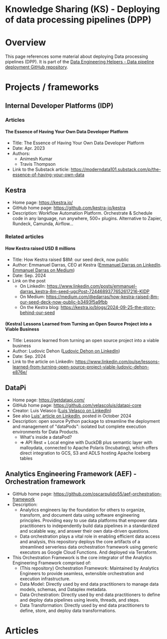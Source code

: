 Knowledge Sharing (KS) - Deploying of data processing pipelines (DPP)
=====================================================================

# Overview
This page references some material about deploying Data processing pipelines (DPP).
It is part of the [Data Engineering Helpers - Data pipeline deployment GitHub repository](https://github.com/data-engineering-helpers/data-pipeline-deployment).

# Projects / frameworks

## Internal Developer Platforms (IDP)

### Articles

#### The Essence of Having Your Own Data Developer Platform
* Title: The Essence of Having Your Own Data Developer Platform
* Date: Apr. 2023
* Authors:
  * Animesh Kumar
  * Travis Thompson
* Link to the Substack article:
  https://moderndata101.substack.com/p/the-essence-of-having-your-own-data

## Kestra
* Home page: https://kestra.io/
* GitHub home page: https://github.com/kestra-io/kestra
* Description: Workflow Automation Platform. Orchestrate & Schedule code in any language, run anywhere, 500+ plugins. Alternative to Zapier, Rundeck, Camunda, Airflow...

### Related articles

#### How Kestra raised USD 8 millions
* Title: How Kestra raised $8M: our seed deck, now public
* Author: Emmanuel Darras, CEO at Kestra
  ([Emmanuel Darras on LinkedIn](https://www.linkedin.com/in/emmanuel-darras/).
  [Emmanuel Darras on Medium](https://medium.com/@edarras))
* Date: Sep. 2024
* Link on the post
  * On LinkedIn: https://www.linkedin.com/posts/emmanuel-darras_kestra-8m-seed-ugcPost-7244689377652617216-KIDP
  * On Medium: https://medium.com/@edarras/how-kestra-raised-8m-our-seed-deck-now-public-b3493f5a9fbb
  * On the Kestra blog: https://kestra.io/blogs/2024-09-25-the-story-behind-our-seed

#### (Kestra) Lessons Learned from Turning an Open Source Project into a Viable Business
* Title: Lessons learned from turning an open source project into a viable business
* Author: Ludovic Dehon
  ([Ludovic Dehon on LinkedIn](https://www.linkedin.com/in/ludovic-dehon/))
* Date: Sep. 2024
* Link to the article on LinkedIn:
  https://www.linkedin.com/pulse/lessons-learned-from-turning-open-source-project-viable-ludovic-dehon-e876e/

## DataPi
* Home page: https://getdatapi.com/
* GitHub home page: https://github.com/velascoluis/datapi-core
* Creator: Luis Velasco
  ([Luis Velasco on LinkedIn](https://www.linkedin.com/in/luisvelascouk/))
* See also [Luis' article on LinkedIn](https://www.linkedin.com/posts/luisvelascouk_thinking-on-implementing-a-distributed-data-activity-7246161112948215808-xuzp),
  posted in October 2024
* Description: open source Python package to streamline the deployment and management of "dataPods": isolated but complete execution environments for Data Products.
  * What's inside a dataPod?
  * => API Rest + Local engine with DuckDB plus semantic layer with malloydata, connected to Apache Polaris (Incubating),
    which offers direct integration to GCS, S3 and ADLS hosting Apache Iceberg tables

## Analytics Engineering Framework (AEF) - Orchestration framework
* GitHub home page: https://github.com/oscarpulido55/aef-orchestration-framework
* Description:
  * Analytics engineers lay the foundation for others to organize, transform, and document data using software engineering principles.
    Providing easy to use data platforms that empower data practitioners to independently build data pipelines in a standardized and scalable way, and answer their own data-driven questions.
  * Data orchestration plays a vital role in enabling efficient data access and analysis, this repository deploys the core artifacts of a streamlined serverless data orchestration framework
    using generic executors as Google Cloud Functions. And deployed via Terraform.
* This Orchestration Framework is the core integrator of the Analytics Engineering Framework comprised of:
  * (This repository) Orchestration Framework: Maintained by Analytics Engineers to provide seamless, extensible orchestration and execution infrastructure.
  * Data Model: Directly used by end data practitioners to manage data models, schemas, and Dataplex metadata.
  * Data Orchestration: Directly used by end data practitioners to define and deploy data pipelines using levels, threads, and steps.
  * Data Transformation: Directly used by end data practitioners to define, store, and deploy data transformations.

# Articles
